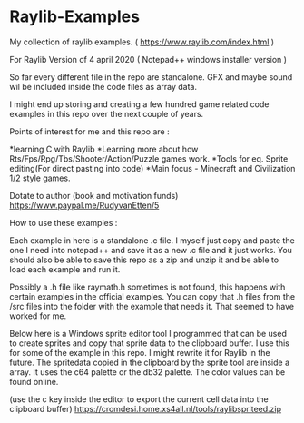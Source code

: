 # Raylib-Examples
My collection of raylib examples. ( https://www.raylib.com/index.html )

For Raylib Version of 4 april 2020 ( Notepad++ windows installer version )

So far every different file in the repo are standalone. GFX and maybe sound wil be included inside the code files as array data.

I might end up storing and creating a few hundred game related code examples in this repo over the next couple of years.

Points of interest for me and this repo are :

*learning C with Raylib
*Learning more about how Rts/Fps/Rpg/Tbs/Shooter/Action/Puzzle games work.
*Tools for eq. Sprite editing(For direct pasting into code)
*Main focus - Minecraft and Civilization 1/2 style games.

Dotate to author (book and motivation funds) https://www.paypal.me/RudyvanEtten/5



How to use these examples :

Each example in here is a standalone .c file. I myself just copy and paste the one I need into notepad++ and save it as a new .c file and it just works. You should also be able to save this repo as a zip and unzip it and be able to load each example and run it.

Possibly a .h file like raymath.h sometimes is not found, this happens with certain examples in the official examples. You can copy that .h files from the /src files into the folder with the example that needs it. That seemed to have worked for me.


Below here is a Windows sprite editor tool I programmed that can be used to create sprites and copy that sprite data to the clipboard buffer. I use this for some of the example in this repo. I might rewrite it for Raylib in the future. The spritedata copied in the clipboard by the sprite tool are inside a array. It uses the c64 palette or the db32 palette. The color values can be found online.

(use the c key inside the editor to export the current cell data into the clipboard buffer)
https://cromdesi.home.xs4all.nl/tools/raylibspriteed.zip
